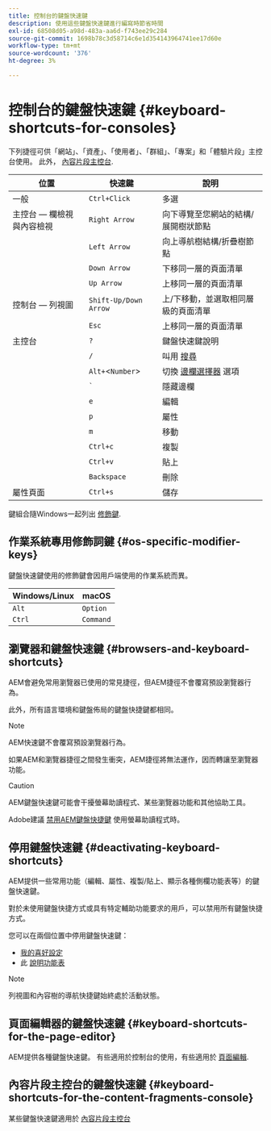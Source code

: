 ```yaml
---
title: 控制台的鍵盤快速鍵
description: 使用這些鍵盤快速鍵進行編寫時節省時間
exl-id: 68508d05-a98d-483a-aa6d-f743ee29c284
source-git-commit: 1698b78c3d58714c6e1d354143964741ee17d60e
workflow-type: tm+mt
source-wordcount: '376'
ht-degree: 3%

---
```


# 控制台的鍵盤快速鍵 {#keyboard-shortcuts-for-consoles}

下列捷徑可供「網站」、「資產」、「使用者」、「群組」、「專案」和「體驗片段」主控台使用。 此外， [內容片段主控台](#keyboard-shortcuts-for-the-content-fragments-console).

| 位置 | 快速鍵 | 說明 |
|---|---|---|
| 一般 | `Ctrl+Click` | 多選 |
| 主控台 — 欄檢視與內容檢視 | `Right Arrow` | 向下導覽至您網站的結構/展開樹狀節點 |
|  | `Left Arrow` | 向上導航樹結構/折疊樹節點 |
|  | `Down Arrow` | 下移同一層的頁面清單 |
|  | `Up Arrow` | 上移同一層的頁面清單 |
| 控制台 — 列視圖 | `Shift-Up/Down Arrow` | 上/下移動，並選取相同層級的頁面清單 |
|  | `Esc` | 上移同一層的頁面清單 |
| 主控台 | `?` | 鍵盤快速鍵說明 |
|  | `/` | 叫用 [搜尋](/help/sites-cloud/authoring/getting-started/search.md) |
|  | `Alt+`&lt;`Number`> | 切換 [邊欄選擇器](/help/sites-cloud/authoring/getting-started/basic-handling.md#rail-selector) 選項 |
|  | ``` ` ``` | 隱藏邊欄 |
|  | `e` | 編輯 |
|  | `p` | 屬性 |
|  | `m` | 移動 |
|  | `Ctrl+c` | 複製 |
|  | `Ctrl+v` | 貼上 |
|  | `Backspace` | 刪除 |
| 屬性頁面 | `Ctrl+s` | 儲存 |

鍵組合隨Windows一起列出 [修飾鍵](#os-specific-modifier-keys).

## 作業系統專用修飾詞鍵 {#os-specific-modifier-keys}

鍵盤快速鍵使用的修飾鍵會因用戶端使用的作業系統而異。

| Windows/Linux | macOS |
|---|---|
| `Alt` | `Option` |
| `Ctrl` | `Command` |

## 瀏覽器和鍵盤快速鍵 {#browsers-and-keyboard-shortcuts}

AEM會避免常用瀏覽器已使用的常見捷徑，但AEM捷徑不會覆寫預設瀏覽器行為。

此外，所有語言環境和鍵盤佈局的鍵盤快捷鍵都相同。

>[!NOTE]
>
>AEM快速鍵不會覆寫預設瀏覽器行為。
>
>如果AEM和瀏覽器捷徑之間發生衝突，AEM捷徑將無法運作，因而轉讓至瀏覽器功能。

>[!CAUTION]
>
>AEM鍵盤快速鍵可能會干擾螢幕助讀程式、某些瀏覽器功能和其他協助工具。
>
>Adobe建議 [禁用AEM鍵盤快捷鍵](#deactivating-keyboard-shortcuts) 使用螢幕助讀程式時。

## 停用鍵盤快速鍵 {#deactivating-keyboard-shortcuts}

AEM提供一些常用功能（編輯、屬性、複製/貼上、顯示各種側欄功能表等）的鍵盤快速鍵。

對於未使用鍵盤快捷方式或具有特定輔助功能要求的用戶，可以禁用所有鍵盤快捷方式。

您可以在兩個位置中停用鍵盤快速鍵：

* [我的喜好設定](/help/sites-cloud/authoring/getting-started/account-environment.md#my-preferences)
* 此 [說明功能表](/help/sites-cloud/authoring/getting-started/basic-handling.md#accessing-help)

>[!NOTE]
>
>列視圖和內容樹的導航快捷鍵始終處於活動狀態。

## 頁面編輯器的鍵盤快速鍵 {#keyboard-shortcuts-for-the-page-editor}

AEM提供各種鍵盤快速鍵。 有些適用於控制台的使用，有些適用於 [頁面編輯](/help/sites-cloud/authoring/fundamentals/keyboard-shortcuts.md).

## 內容片段主控台的鍵盤快速鍵 {#keyboard-shortcuts-for-the-content-fragments-console}

某些鍵盤快速鍵適用於 [內容片段主控台](/help/sites-cloud/administering/content-fragments/content-fragments-console-keyboard-shortcuts.md)